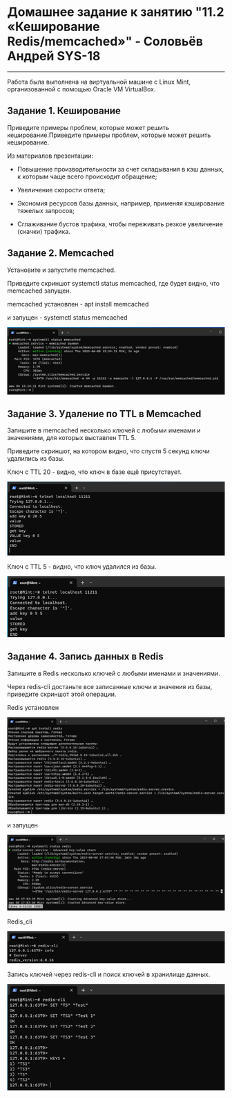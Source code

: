 

# Домашнее задание к занятию "11.2 «Кеширование Redis/memcached»" - Соловьёв Андрей SYS-18

---

Работа была выполнена на виртуальной машине с Linux Mint, организованной с помощью Oracle VM VirtualBox.



## Задание 1. Кеширование

Приведите примеры проблем, которые может решить кеширование.Приведите примеры проблем, которые может решить кеширование.


Из материалов презентации:

- Повышение производительности за счет складывания в кэш данных, к которым чаще всего происходит обращение;

- Увеличение скорости ответа;

- Экономия ресурсов базы данных, например, применяя кэширование тяжелых запросов;

- Сглаживание бустов трафика, чтобы переживать резкое увеличение (скачки) трафика.



## Задание 2. Memcached

Установите и запустите memcached.

Приведите скриншот systemctl status memcached, где будет видно, что memcached запущен.


memcached установлен  -  apt install memcached

и запущен - systemctl status memcached

![memcached started.png](https://github.com/Andrewsolo1969/11-2-hw/blob/master/img/memcached_started.PNG)


## Задание 3. Удаление по TTL в Memcached

Запишите в memcached несколько ключей с любыми именами и значениями, для которых выставлен TTL 5.

Приведите скриншот, на котором видно, что спустя 5 секунд ключи удалились из базы.

Ключ с TTL 20 - видно, что ключ в базе ещё присутствует.


![key_ttl_20](https://github.com/Andrewsolo1969/11-2-hw/blob/master/img/key_ttl_20.PNG)


Ключ с TTL 5 - видно, что ключ удалился из базы.


![key_ttl_5](https://github.com/Andrewsolo1969/11-2-hw/blob/master/img/key_ttl_5.PNG)



## Задание 4. Запись данных в Redis

Запишите в Redis несколько ключей с любыми именами и значениями.

Через redis-cli достаньте все записанные ключи и значения из базы, приведите скриншот этой операции.

Redis установлен 


![Redis_installed](https://github.com/Andrewsolo1969/11-2-hw/blob/mmaster/img/Redis_installed.PNG)


и запущен


![Redis_started](https://github.com/Andrewsolo1969/11-2-hw/blob/master/img/Redis_started.PNG)


Redis_cli

![redis_cli](https://github.com/Andrewsolo1969/11-2-hw/blob/master/img/redis_cli.PNG)


Запись ключей через redis-cli и поиск ключей в хранилище данных.

![Redis_keys](https://github.com/Andrewsolo1969/11-2-hw/blob/master/img/Redis_keys.PNG)












 

